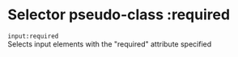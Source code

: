 # Selector pseudo-class :required

`input:required`  
Selects input elements with the "required" attribute specified
